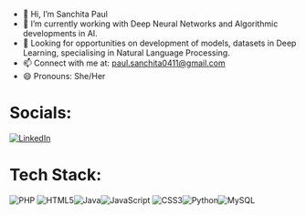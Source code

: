 - 👋 Hi, I’m Sanchita Paul
- 🌱 I’m currently working with Deep Neural Networks and Algorithmic developments in AI.
- 💞️ Looking for opportunities on development of models, datasets in Deep Learning, specialising in Natural Language Processing.
- 📫 Connect with me at: paul.sanchita0411@gmail.com
- 😄 Pronouns: She/Her

<!---
paulsanchita/paulsanchita is a ✨ special ✨ repository because its `README.md` (this file) appears on your GitHub profile.
You can click the Preview link to take a look at your changes.
--->

# Socials:
[![LinkedIn](https://img.shields.io/badge/LinkedIn-%230077B5.svg?logo=linkedin&logoColor=white)](https://linkedin.com/in/nathswastik)


# Tech Stack:
![PHP](https://img.shields.io/badge/php-%23777BB4.svg?style=for-the-badge&logo=php&logoColor=white)	![HTML5](https://img.shields.io/badge/html5-%23E34F26.svg?style=for-the-badge&logo=html5&logoColor=white)![Java](https://img.shields.io/badge/java-%23ED8B00.svg?style=for-the-badge&logo=openjdk&logoColor=white)![JavaScript](https://img.shields.io/badge/javascript-%23323330.svg?style=for-the-badge&logo=javascript&logoColor=%23F7DF1E)	![CSS3](https://img.shields.io/badge/css3-%231572B6.svg?style=for-the-badge&logo=css3&logoColor=white)![Python](https://img.shields.io/badge/python-3670A0?style=for-the-badge&logo=python&logoColor=ffdd54)![MySQL](https://img.shields.io/badge/mysql-4479A1.svg?style=for-the-badge&logo=mysql&logoColor=white)
